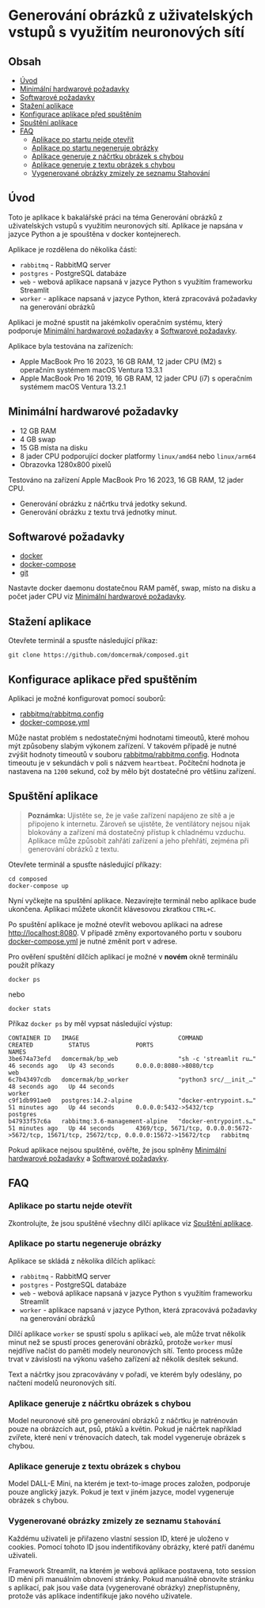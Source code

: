 # Generování obrázků z uživatelských vstupů s využitím neuronových sítí
## Obsah
- [Úvod](#úvod)
- [Minimální hardwarové požadavky](#minimální-hardwarové-požadavky)
- [Softwarové požadavky](#softwarové-požadavky)
- [Stažení aplikace](#stažení-aplikace)
- [Konfigurace aplikace před spuštěním](#konfigurace-aplikace-před-spuštěním)
- [Spuštění aplikace](#spuštění-aplikace)
- [FAQ](#faq)
    - [Aplikace po startu nejde otevřít](#aplikace-po-startu-nejde-otevřít)
    - [Aplikace po startu negeneruje obrázky](#aplikace-po-startu-negeneruje-obrázky)
    - [Aplikace generuje z náčrtku obrázek s chybou](#aplikace-generuje-z-náčrtku-obrázek-s-chybou)
    - [Aplikace generuje z textu obrázek s chybou](#aplikace-generuje-z-textu-obrázek-s-chybou)
    - [Vygenerované obrázky zmizely ze seznamu Stahování](#vygenerované-obrázky-zmizely-ze-seznamu-stahování)

## Úvod

Toto je aplikace k bakalářské práci na téma Generování obrázků z uživatelských vstupů s využitím neuronových sítí. Aplikace je napsána v jazyce Python a je spouštěna v docker kontejnerech. 

Aplikace je rozdělena do několika částí:
- `rabbitmq` - RabbitMQ server
- `postgres` - PostgreSQL databáze
- `web` - webová aplikace napsaná v jazyce Python s využitím frameworku Streamlit
- `worker` - aplikace napsaná v jazyce Python, která zpracovává požadavky na generování obrázků

Aplikaci je možné spustit na jakémkoliv operačním systému, který podporuje [Minimální hardwarové požadavky](#minimální-hardwarové-požadavky) a [Softwarové požadavky](#softwarové-požadavky).

Aplikace byla testována na zařízeních:
- Apple MacBook Pro 16 2023, 16 GB RAM, 12 jader CPU (M2) s operačním systémem macOS Ventura 13.3.1
- Apple MacBook Pro 16 2019, 16 GB RAM, 12 jader CPU (i7) s operačním systémem macOS Ventura 13.2.1

## Minimální hardwarové požadavky
- 12 GB RAM
- 4 GB swap
- 15 GB místa na disku
- 8 jader CPU podporující docker platformy `linux/amd64` nebo `linux/arm64`
- Obrazovka 1280x800 pixelů

Testováno na zařízení Apple MacBook Pro 16 2023, 16 GB RAM, 12 jader CPU.
- Generování obrázku z náčrtku trvá jedotky sekund.
- Generování obrázku z textu trvá jednotky minut.

## Softwarové požadavky
- [docker](https://docs.docker.com/get-docker/)
- [docker-compose](https://docs.docker.com/compose/install/) 
- [git](https://git-scm.com/downloads)

Nastavte docker daemonu dostatečnou RAM paměť, swap, místo na disku a počet jader CPU viz [Minimální hardwarové požadavky](#minimální-hardwarové-požadavky).

## Stažení aplikace
Otevřete terminál a spusťte následující příkaz:

```shell
git clone https://github.com/domcermak/composed.git
```

## Konfigurace aplikace před spuštěním
Aplikaci je možné konfigurovat pomocí souborů:
- [rabbitmq/rabbitmq.config](./rabbitmq/rabbitmq.config)
- [docker-compose.yml](./docker-compose.yml)

Může nastat problém s nedostatečnými hodnotami timeoutů, které mohou mýt způsobeny slabým výkonem zařízení.
V takovém případě je nutné zvýšit hodnoty timeoutů v souboru [rabbitmq/rabbitmq.config](./rabbitmq/rabbitmq.config). 
Hodnota timeoutu je v sekundách v poli s názvem `heartbeat`. Počíteční hodnota je nastavena na `1200` sekund, což by mělo být dostatečné pro většinu zařízení.

## Spuštění aplikace

> **Poznámka:**
> Ujistěte se, že je vaše zařízení napájeno ze sítě a je připojeno k internetu.
> Zároveň se ujistěte, že ventilátory nejsou nijak blokovány a zařízení má dostatečný přístup k chladnému vzduchu.
> Aplikace může způsobit zahřátí zařízení a jeho přehřátí, zejména při generování obrázků z textu.

Otevřete terminál a spusťte následující příkazy:
```shell
cd composed
docker-compose up
```

Nyní vyčkejte na spuštění aplikace.
Nezavírejte terminál nebo aplikace bude ukončena. 
Aplikaci můžete ukončit klávesovou zkratkou `CTRL+C`.

Po spuštění aplikace je možné otevřít webovou aplikaci na adrese [http://localhost:8080](http://localhost:8080).
V případě změny exportovaného portu v souboru [docker-compose.yml](./docker-compose.yml) je nutné změnit port v adrese.

Pro ověření spuštění dílčích aplikací je možné v **novém** okně terminálu použít příkazy
```shell
docker ps
```
nebo
```shell
docker stats
```

Příkaz `docker ps` by měl vypsat následující výstup:
```shell
CONTAINER ID   IMAGE                            COMMAND                  CREATED          STATUS             PORTS                                                                                        NAMES
3be674a73efd   domcermak/bp_web                 "sh -c 'streamlit ru…"   46 seconds ago   Up 43 seconds      0.0.0.0:8080->8080/tcp                                                                       web
6c7b43497cdb   domcermak/bp_worker              "python3 src/__init_…"   48 seconds ago   Up 44 seconds                                                                                                   worker
c9f1db991ae0   postgres:14.2-alpine             "docker-entrypoint.s…"   51 minutes ago   Up 44 seconds      0.0.0.0:5432->5432/tcp                                                                       postgres
b47933f57c6a   rabbitmq:3.6-management-alpine   "docker-entrypoint.s…"   51 minutes ago   Up 44 seconds      4369/tcp, 5671/tcp, 0.0.0.0:5672->5672/tcp, 15671/tcp, 25672/tcp, 0.0.0.0:15672->15672/tcp   rabbitmq
```

Pokud aplikace nejsou spuštěné, ověřte, že jsou splněny [Minimální hardwarové požadavky](#minimální-hardwarové-požadavky) a [Softwarové požadavky](#softwarové-požadavky).

## FAQ
### Aplikace po startu nejde otevřít

Zkontrolujte, že jsou spuštěné všechny dílčí aplikace viz [Spuštění aplikace](#spuštění-aplikace).

### Aplikace po startu negeneruje obrázky

Aplikace se skládá z několika dílčích aplikací:
- `rabbitmq` - RabbitMQ server
- `postgres` - PostgreSQL databáze
- `web` - webová aplikace napsaná v jazyce Python s využitím frameworku Streamlit
- `worker` - aplikace napsaná v jazyce Python, která zpracovává požadavky na generování obrázků

Dílčí aplikace `worker` se spustí spolu s aplikací `web`, ale může trvat několik minut než se spustí proces generování obrázků, 
protože `worker` musí nejdříve načíst do paměti modely neuronových sítí. 
Tento process může trvat v závislosti na výkonu vašeho zařízení až několik desítek sekund.

Text a náčrtky jsou zpracovávány v pořadí, ve kterém byly odeslány, po načtení modelů neuronových sítí.

### Aplikace generuje z náčrtku obrázek s chybou

Model neuronové sítě pro generování obrázků z náčrtku je natrénován pouze na obrázcích aut, psů, ptáků a květin. 
Pokud je náčrtek například zvířete, které není v trénovacích datech, tak model vygeneruje obrázek s chybou.

### Aplikace generuje z textu obrázek s chybou

Model DALL-E Mini, na kterém je text-to-image proces založen, podporuje pouze anglický jazyk.
Pokud je text v jiném jazyce, model vygeneruje obrázek s chybou.

### Vygenerované obrázky zmizely ze seznamu `Stahování`

Každému uživateli je přiřazeno vlastní session ID, které je uloženo v cookies.
Pomocí tohoto ID jsou indentifikovány obrázky, které patří danému uživateli.

Framework Streamlit, na kterém je webová aplikace postavena, toto session ID mění při manuálním obnovení stránky. 
Pokud manuálně obnovíte stránku s aplikací, pak jsou vaše data (vygenerované obrázky) znepřístupněny,
protože vás aplikace indentifikuje jako nového uživatele.